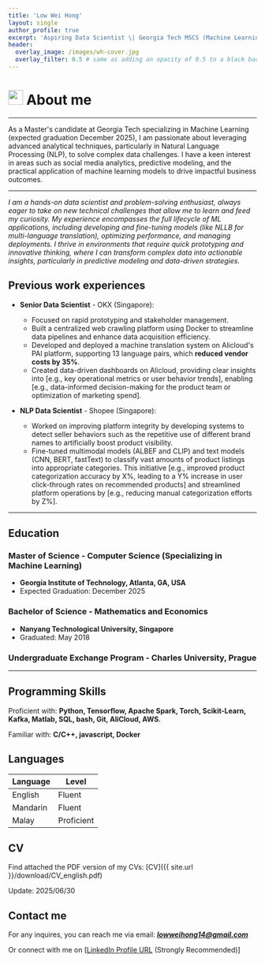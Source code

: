 ```yaml
---
title: 'Low Wei Hong'
layout: single
author_profile: true
excerpt: 'Aspiring Data Scientist \| Georgia Tech MSCS (Machine Learning, exp. Dec 2025) \| Seeking Data Science Full-Time Opportunities'
header:
  overlay_image: /images/wh-cover.jpg
  overlay_filter: 0.5 # same as adding an opacity of 0.5 to a black background
---
```



# <image src="/images/man-technologist.png" height="30" width="30"> About me

---

As a Master's candidate at Georgia Tech specializing in Machine Learning (expected graduation December 2025), I am passionate about leveraging advanced analytical techniques, particularly in Natural Language Processing (NLP), to solve complex data challenges. I have a keen interest in areas such as social media analytics, predictive modeling, and the practical application of machine learning models to drive impactful business outcomes.


---

*I am a hands-on data scientist and problem-solving enthusiast, always eager to take on new technical challenges that allow me to learn and feed my curiosity. My experience encompasses the full lifecycle of ML applications, including developing and fine-tuning models (like NLLB for multi-language translation), optimizing performance, and managing deployments. I thrive in environments that require quick prototyping and innovative thinking, where I can transform complex data into actionable insights, particularly in predictive modeling and data-driven strategies.*

## Previous work experiences

- **Senior Data Scientist** - OKX (Singapore):  
  * Focused on rapid prototyping and stakeholder management.
  * Built a centralized web crawling platform using Docker to streamline data pipelines and enhance data acquisition efficiency.
  * Developed and deployed a machine translation system on Alicloud's PAI platform, supporting 13 language pairs, which **reduced vendor costs by 35%**.
  * Created data-driven dashboards on Alicloud, providing clear insights into [e.g., key operational metrics or user behavior trends], enabling [e.g., data-informed decision-making for the product team or optimization of marketing spend].


- **NLP Data Scientist** - Shopee (Singapore):  
  * Worked on improving platform integrity by developing systems to detect seller behaviors such as the repetitive use of different brand names to artificially boost product visibility.
  * Fine-tuned multimodal models (ALBEF and CLIP) and text models (CNN, BERT, fastText) to classify vast amounts of product listings into appropriate categories. This initiative [e.g., improved product categorization accuracy by X%, leading to a Y% increase in user click-through rates on recommended products] and streamlined platform operations by [e.g., reducing manual categorization efforts by Z%].

---
## Education

### Master of Science - Computer Science (Specializing in Machine Learning)
- **Georgia Institute of Technology, Atlanta, GA, USA**
- Expected Graduation: December 2025

### Bachelor of Science - Mathematics and Economics
- **Nanyang Technological University, Singapore**
- Graduated: May 2018

### Undergraduate Exchange Program - Charles University, Prague
---

## Programming Skills

Proficient with: **Python, Tensorflow, Apache Spark, Torch, Scikit-Learn, Kafka, Matlab, SQL, bash, Git, AliCloud, AWS.**

Familiar with: **C/C++, javascript, Docker**

## Languages

| Language | Level  |
|----------|--------|
| English  | Fluent |
| Mandarin | Fluent |
| Malay    | Proficient |

## CV

Find attached the PDF version of my CVs:  [CV]({{ site.url }}/download/CV_english.pdf)  

Update: 2025/06/30

## Contact me

For any inquires, you can reach me via email: **_[lowweihong14@gmail.com](mailto:lowweihong14@gmail.com)_**

Or connect with me on [[LinkedIn Profile URL](https://www.linkedin.com/in/lowweihong/) (Strongly Recommended)]
